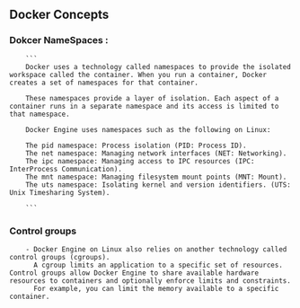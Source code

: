 ## Docker Concepts

### Dokcer NameSpaces : 

        ```
        Docker uses a technology called namespaces to provide the isolated workspace called the container. When you run a container, Docker creates a set of namespaces for that container.

        These namespaces provide a layer of isolation. Each aspect of a container runs in a separate namespace and its access is limited to that namespace.

        Docker Engine uses namespaces such as the following on Linux:

        The pid namespace: Process isolation (PID: Process ID).
        The net namespace: Managing network interfaces (NET: Networking).
        The ipc namespace: Managing access to IPC resources (IPC: InterProcess Communication).
        The mnt namespace: Managing filesystem mount points (MNT: Mount).
        The uts namespace: Isolating kernel and version identifiers. (UTS: Unix Timesharing System).

        ```
        
### Control groups

        - Docker Engine on Linux also relies on another technology called control groups (cgroups). 
          A cgroup limits an application to a specific set of resources. Control groups allow Docker Engine to share available hardware resources to containers and optionally enforce limits and constraints. 
          For example, you can limit the memory available to a specific container.

